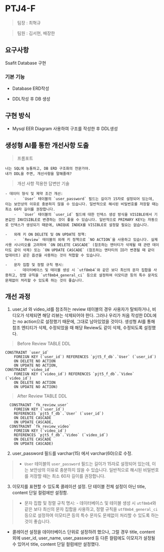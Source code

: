 
#  PTJ4-F

  

> 팀장 : 최혁규

> 팀원 : 김서현, 배장한

  

##  요구사항

Ssafit Database 구현

  

###  기본 기능

- Database ERD작성

- DDL작성 후 DB 생성

  

##  구현 방식

- Mysql EER Diagram 사용하여 구조를 작성한 후 DDL생성

  

##  생성형 AI를 통한 개선사항 도출

  
> 프롬포트
```
너는 SQL에 능통하고, DB ERD 구조화의 전문가야.
내가 DDL을 주면, 개선사항을 말해줄래?
```

> 개선 사항 적용한 답변만 기술
``` 
- 데이터 형식 및 제약 조건 개선: 
    -   `User` 테이블의 `user_password` 필드는 길이가 15자로 설정되어 있는데, 이는 보안상의 이유로 충분하지 않을 수 있습니다. 일반적으로 해시된 비밀번호를 저장할 때는 최소 60자 길이를 권장합니다.
    -   `User` 테이블의 `user_id` 필드에 대한 인덱스 생성 방식을 VISIBLE에서 기본값인 INVISIBLE로 변경하는 것이 좋을 수 있습니다. 일반적으로 PRIMARY KEY는 자동으로 인덱스가 생성되기 때문에, UNIQUE INDEX를 VISIBLE로 설정할 필요는 없습니다.
  
-   외래 키 ON DELETE 및 ON UPDATE 정책:
    -   `Review` 테이블의 외래 키 정책으로 `NO ACTION`을 사용하고 있습니다. 실제 사용 시나리오를 고려하여 `ON DELETE CASCADE` (참조하는 엔터티가 삭제될 때 관련 데이터도 같이 삭제) 또는 `ON UPDATE CASCADE` (참조하는 엔터티의 ID가 변경될 때 같이 업데이트) 같은 옵션을 사용하는 것이 적합할 수 있습니다.
    - 
-   문자 집합 및 정렬 규칙 명시:
    -   데이터베이스 및 테이블 생성 시 `utf8mb4`와 같은 보다 최신의 문자 집합을 사용하고, 정렬 규칙을 `utf8mb4_general_ci` 등으로 설정하여 이모티콘 등의 특수 문자도 문제없이 처리할 수 있도록 하는 것이 좋습니다.
```
  
  
  
  

##  개선 과정

1.  user_id 와 video_id를 참조하는 review 테이블의 경우 사용자가 탈퇴하거나, 비디오가 삭제되면 해당 리뷰는 삭제되어야 한다. 그러나 우리가 처음 작성한 DDL에는 no action으로 설정했기 때문에, 그대로 남아있었을 것이다. 생성형 AI를 통해 참조 엔티티가 삭제, 수정되었을 때 해당 Review도 같이 삭제, 수정되도록 설정했다.

> Before  Review TABLE DDL 
```
CONSTRAINT `user_id` 
	FOREIGN KEY (`user_id`) REFERENCES `pjt5_f_db`.`User` (`user_id`) 
	ON DELETE NO ACTION 
	ON UPDATE NO ACTION, 
CONSTRAINT `video_id` 
	FOREIGN KEY (`video_id`) REFERENCES `pjt5_f_db`.`Video` (`video_id`) 
	ON DELETE NO ACTION 
	ON UPDATE NO ACTION)
```

> After Review TABLE DDL
```
  CONSTRAINT `fk_review_user`
    FOREIGN KEY (`user_id`)
    REFERENCES `pjt5_f_db`.`User` (`user_id`)
    ON DELETE CASCADE
    ON UPDATE CASCADE,
  CONSTRAINT `fk_review_video`
    FOREIGN KEY (`video_id`)
    REFERENCES `pjt5_f_db`.`Video` (`video_id`)
    ON DELETE CASCADE
    ON UPDATE CASCADE)
```

2.  user_password 필드를 varchar(15) 에서 varchar(60)으로 수정.
>  -   `User` 테이블의 `user_password` 필드는 길이가 15자로 설정되어 있는데, 이는 보안상의 이유로 충분하지 않을 수 있습니다. 일반적으로 해시된 비밀번호를 저장할 때는 최소 60자 길이를 권장합니다.

3. 이모지를 표현할 수 있도록 콜레이션 설정. 단 테이블 전체 설정이 아닌 title, content 단일 컬럼에만 설정함.
> -   문자 집합 및 정렬 규칙 명시:
    -   데이터베이스 및 테이블 생성 시 `utf8mb4`와 같은 보다 최신의 문자 집합을 사용하고, 정렬 규칙을 `utf8mb4_general_ci` 등으로 설정하여 이모티콘 등의 특수 문자도 문제없이 처리할 수 있도록 하는 것이 좋습니다.
- 콜레이션 설정을 데이터베이스 단위로 설정하려 했으나, 그럴 경우 title, content 외에 user_id, user_name, user_password 등 다른 컬럼에도 이모지가 설정될 수 있어서 title, content 단일 컬럼에만 설정했다.